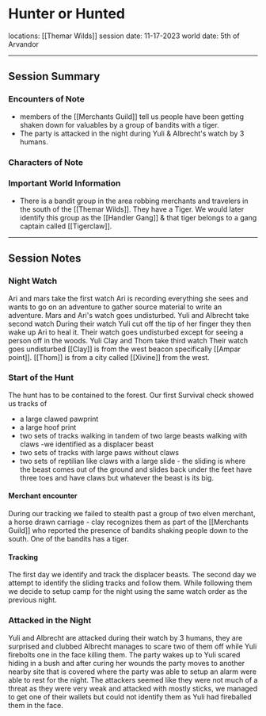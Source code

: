 # Hunter or Hunted
locations: [[Themar Wilds]]
session date: 11-17-2023
world date: 5th of Arvandor

-------
## Session Summary
### Encounters of Note
- members of the [[Merchants Guild]] tell us people have been getting shaken down for valuables by a group of bandits with a tiger.
- The party is attacked in the night during Yuli & Albrecht's watch by 3 humans.
### Characters of Note
### Important World Information
- There is a bandit group in the area robbing merchants and travelers in the south of the [[Themar Wilds]]. They have a Tiger. We would later identify this group as the [[Handler Gang]] & that tiger belongs to a gang captain called [[Tigerclaw]].

-----
## Session Notes
### Night Watch
Ari and mars take the first watch 
	Ari is recording everything she sees and wants to go on an adventure to gather source material to write an adventure. Mars and Ari's watch goes undisturbed. 
Yuli and Albrecht take second watch
	During their watch Yuli cut off the tip of her finger they then wake up Ari to heal it. Their watch goes undisturbed except for seeing a person off in the woods. 
Yuli Clay and Thom take third watch
	Their watch goes undisturbed
	[[Clay]] is from the west beacon specifically [[Ampar point]].
	[[Thom]] is from a city called [[Xivine]] from the west.
### Start of the Hunt
The hunt has to be contained to the forest.
Our first Survival check showed us tracks of 
- a large clawed pawprint
- a large hoof print
- two sets of tracks walking in tandem of two large beasts walking with claws -we identified as a displacer beast
- two sets of tracks with large paws without claws
- two sets of reptilian like claws with a large slide - the sliding is where the beast comes out of the ground and slides back under the feet have three toes and have claws but whatever the beast is its big.
#### Merchant encounter
During our tracking we failed to stealth past a group of two elven merchant, a horse drawn carriage - clay recognizes them as part of the [[Merchants Guild]] who reported the presence of bandits shaking people down to the south. One of the bandits has a tiger.
#### Tracking
The first day we identify and track the displacer beasts.
The second day we attempt to identify the sliding tracks and follow them. While following them we decide to setup camp for the night using the same watch order as the previous night.

### Attacked in the Night
Yuli and Albrecht are attacked during their watch by 3 humans, they are surprised and clubbed Albrecht manages to scare two of them off while Yuli firebolts one in the face killing them. 
The party wakes up to Yuli scared hiding in a bush and after curing her wounds the party moves to another nearby site that is covered where the party was able to setup an alarm were able to rest for the night.
The attackers seemed like they were not much of a threat as they were very weak and attacked with mostly sticks, we managed to get one of their wallets but could not identify them as Yuli had fireballed them in the face.